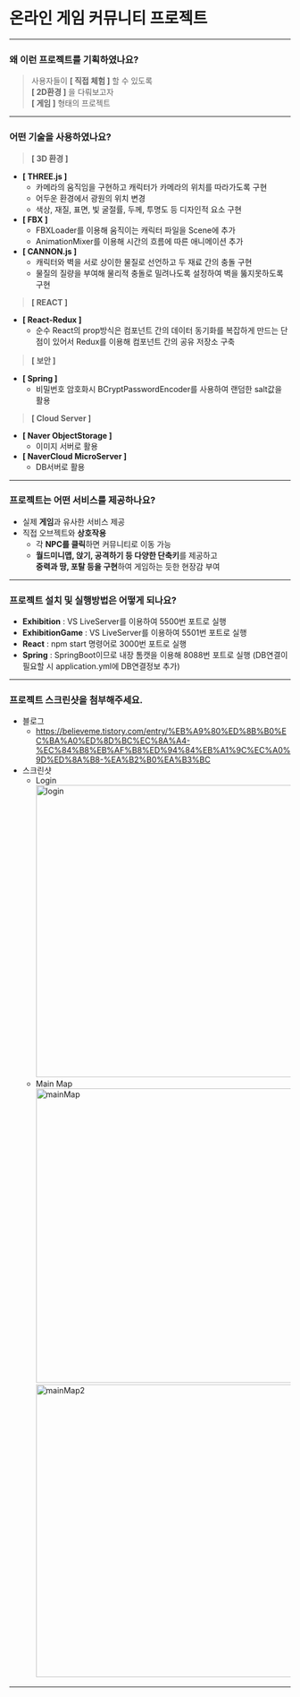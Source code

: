 # 온라인&nbsp;게임&nbsp;커뮤니티&nbsp;프로젝트
------------
### 왜 이런 프로젝트를 기획하였나요?
> 사용자들이 **[ 직접 체험 ]** 할 수 있도록<br/>
> **[ 2D환경 ]** 을 다뤄보고자<br/>
> **[ 게임 ]** 형태의 프로젝트<br/>
------------
### 어떤 기술을 사용하였나요?
> **[ 3D 환경 ]**
+ **[ THREE.js ]**
  + 카메라의 움직임을 구현하고 캐릭터가 카메라의 위치를 따라가도록 구현
  + 어두운 환경에서 광원의 위치 변경
  + 색상, 재질, 표면, 빛 굴절률, 두께, 투명도 등 디자인적 요소 구현
+ **[ FBX ]**
  + FBXLoader를 이용해 움직이는 캐릭터 파일을 Scene에 추가
  + AnimationMixer를 이용해 시간의 흐름에 따른 애니메이션 추가
+ **[ CANNON.js ]**
  + 캐릭터와 벽을 서로 상이한 물질로 선언하고 두 재료 간의 충돌 구현
  + 물질의 질량을 부여해 물리적 충돌로 밀려나도록 설정하여 벽을 뚫지못하도록 구현
> **[ REACT ]**
+ **[ React-Redux ]** 
  + 순수 React의 prop방식은 컴포넌트 간의 데이터 동기화를 복잡하게 만드는 단점이 있어서 Redux를 이용해 컴포넌트 간의 공유 저장소 구축
> **[ 보안 ]**
+ **[ Spring ]** 
  + 비밀번호 암호화시 BCryptPasswordEncoder를 사용하여 랜덤한 salt값을 활용
> **[ Cloud Server ]**
+ **[ Naver ObjectStorage ]** 
  + 이미지 서버로 활용
+ **[ NaverCloud MicroServer ]** 
  + DB서버로 활용
------------
### 프로젝트는 어떤 서비스를 제공하나요?
+ 실제 **게임**과 유사한 서비스 제공
+ 직접 오브젝트와 **상호작용**
  + 각 **NPC를 클릭**하면 커뮤니티로 이동 가능
  + **월드미니맵, 앉기, 공격하기 등 다양한 단축키**를 제공하고<br/>
    **중력과 땅, 포탈 등을 구현**하여 게임하는 듯한 현장감 부여
------------
### 프로젝트 설치 및 실행방법은 어떻게 되나요?
+ **Exhibition** : VS LiveServer를 이용하여 5500번 포트로 실행<br/>
+ **ExhibitionGame** : VS LiveServer를 이용하여 5501번 포트로 실행<br/>
+ **React** : npm start 명령어로 3000번 포트로 실행<br/>
+ **Spring** : SpringBoot이므로 내장 톰캣을 이용해 8088번 포트로 실행 (DB연결이 필요할 시 application.yml에 DB연결정보 추가)<br/>
------------
### 프로젝트 스크린샷을 첨부해주세요.
+ 블로그
  + https://believeme.tistory.com/entry/%EB%A9%80%ED%8B%B0%EC%BA%A0%ED%8D%BC%EC%8A%A4-%EC%84%B8%EB%AF%B8%ED%94%84%EB%A1%9C%EC%A0%9D%ED%8A%B8-%EA%B2%B0%EA%B3%BC
+ 스크린샷
  + Login<br/>
    <img width="522" alt="login" src="https://github.com/ParkSungCheol/MapleStoryCommunity/assets/93702296/5960616b-4ff8-4b98-8f84-9658045dad3f">
  + Main&nbsp;Map<br/>
    <img width="526" alt="mainMap" src="https://github.com/ParkSungCheol/MapleStoryCommunity/assets/93702296/5c0aa940-e678-4df6-b861-afb0f6d758e8"><br/>
    <img width="523" alt="mainMap2" src="https://github.com/ParkSungCheol/MapleStoryCommunity/assets/93702296/9fd1535d-bf9f-4610-aa1c-1efe6e235b53">
------------

